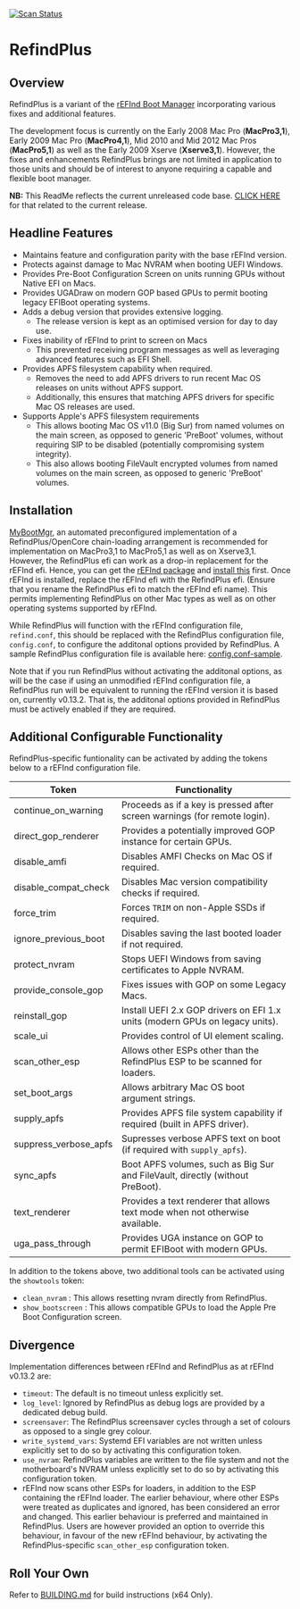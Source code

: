 [![Scan Status](https://scan.coverity.com/projects/22695/badge.svg?flat=1)](https://scan.coverity.com/projects/22695)

# RefindPlus
## Overview
RefindPlus is a variant of the [rEFInd Boot Manager](https://www.rodsbooks.com/refind) incorporating various fixes and additional features.

The development focus is currently on the Early 2008 Mac Pro (**MacPro3,1**), Early 2009 Mac Pro (**MacPro4,1**), Mid 2010 and Mid 2012 Mac Pros (**MacPro5,1**) as well as the Early 2009 Xserve (**Xserve3,1**). However, the fixes and enhancements RefindPlus brings are not limited in application to those units and should be of interest to anyone requiring a capable and flexible boot manager.

**NB:** This ReadMe reflects the current unreleased code base. [CLICK HERE](https://github.com/dakanji/RefindPlus/blob/GOPFix/README-Released.md) for that related to the current release.

## Headline Features
- Maintains feature and configuration parity with the base rEFInd version.
- Protects against damage to Mac NVRAM when booting UEFI Windows.
- Provides Pre-Boot Configuration Screen on units running GPUs without Native EFI on Macs.
- Provides UGADraw on modern GOP based GPUs to permit booting legacy EFIBoot operating systems.
- Adds a debug version that provides extensive logging.
  * The release version is kept as an optimised version for day to day use.
- Fixes inability of rEFInd to print to screen on Macs
  * This prevented receiving program messages as well as leveraging advanced features such as EFI Shell.
- Provides APFS filesystem capability when required.
  * Removes the need to add APFS drivers to run recent Mac OS releases on units without APFS support.
  * Additionally, this ensures that matching APFS drivers for specific Mac OS releases are used.
- Supports Apple's APFS filesystem requirements
  * This allows booting Mac OS v11.0 (Big Sur) from named volumes on the main screen, as opposed to generic 'PreBoot' volumes, without requiring SIP to be disabled (potentially compromising system integrity).
  * This also allows booting FileVault encrypted volumes from named volumes on the main screen, as opposed to generic 'PreBoot' volumes.

## Installation
[MyBootMgr](https://www.dakanji.com/creations/index.html), an automated preconfigured implementation of a RefindPlus/OpenCore chain-loading arrangement is recommended for implementation on MacPro3,1 to MacPro5,1 as well as on Xserve3,1. However, the RefindPlus efi can work as a drop-in replacement for the rEFInd efi. Hence, you can get the [rEFInd package](https://www.rodsbooks.com/refind/getting.html) and [install this](https://www.rodsbooks.com/refind/installing.html) first. Once rEFInd is installed, replace the rEFInd efi with the RefindPlus efi. (Ensure that you rename the RefindPlus efi to match the rEFInd efi name). This permits implementing RefindPlus on other Mac types as well as on other operating systems supported by rEFInd.

While RefindPlus will function with the rEFInd configuration file, `refind.conf`, this should be replaced with the RefindPlus configuration file, `config.conf`, to configure the additonal options provided by RefindPlus. A sample RefindPlus configuration file is available here: [config.conf-sample](https://github.com/dakanji/RefindPlus/blob/GOPFix/config.conf-sample).

Note that if you run RefindPlus without activating the additonal  options, as will be the case if using an unmodified rEFInd configuration file, a RefindPlus run will be equivalent to running the rEFInd version it is based on, currently v0.13.2. That is, the additonal options provided in RefindPlus must be actively enabled if they are required.

## Additional Configurable Functionality
RefindPlus-specific funtionality can be activated by adding the tokens below to a rEFInd configuration file.

Token| Functionality
---- | ----
continue_on_warning  |Proceeds as if a key is pressed after screen warnings (for remote login).
direct_gop_renderer  |Provides a potentially improved GOP instance for certain GPUs.
disable_amfi         |Disables AMFI Checks on Mac OS if required.
disable_compat_check |Disables Mac version compatibility checks if required.
force_trim           |Forces `TRIM` on non-Apple SSDs if required.
ignore_previous_boot |Disables saving the last booted loader if not required.
protect_nvram        |Stops UEFI Windows from saving certificates to Apple NVRAM.
provide_console_gop  |Fixes issues with GOP on some Legacy Macs.
reinstall_gop        |Install UEFI 2.x GOP drivers on EFI 1.x units (modern GPUs on legacy units).
scale_ui             |Provides control of UI element scaling.
scan_other_esp       |Allows other ESPs other than the RefindPlus ESP to be scanned for loaders.
set_boot_args        |Allows arbitrary Mac OS boot argument strings.
supply_apfs          |Provides APFS file system capability if required (built in APFS driver).
suppress_verbose_apfs|Supresses verbose APFS text on boot (if required with `supply_apfs`).
sync_apfs            |Boot APFS volumes, such as Big Sur and FileVault, directly (without PreBoot).
text_renderer        |Provides a text renderer that allows text mode when not otherwise available.
uga_pass_through     |Provides UGA instance on GOP to permit EFIBoot with modern GPUs.

In addition to the tokens above, two additional tools can be activated using the `showtools` token:
- `clean_nvram` : This allows resetting nvram directly from RefindPlus.
- `show_bootscreen` : This allows compatible GPUs to load the Apple Pre Boot Configuration screen.

## Divergence
Implementation differences between rEFInd and RefindPlus as at rEFInd v0.13.2 are:
- `timeout`: The default is no timeout unless explicitly set.
- `log_level`: Ignored by RefindPlus as debug logs are provided by a dedicated debug build.
- `screensaver`: The RefindPlus screensaver cycles through a set of colours as opposed to a single grey colour.
- `write_systemd_vars`: Systemd EFI variables are not written unless explicitly set to do so by activating this configuration token.
- `use_nvram`: RefindPlus variables are written to the file system and not the motherboard's NVRAM unless explicitly set to do so by activating this configuration token.
- rEFInd now scans other ESPs for loaders, in addition to the ESP containing the rEFInd loader. The earlier behaviour, where other ESPs were treated as duplicates and ignored, has been considered an error and changed. This earlier behaviour is preferred and maintained in RefindPlus. Users are however provided an option to override this behaviour, in favour of the new rEFInd behaviour, by activating the RefindPlus-specific `scan_other_esp` configuration token.

## Roll Your Own
Refer to [BUILDING.md](https://github.com/dakanji/RefindPlus/blob/GOPFix/BUILDING.md) for build instructions (x64 Only).

